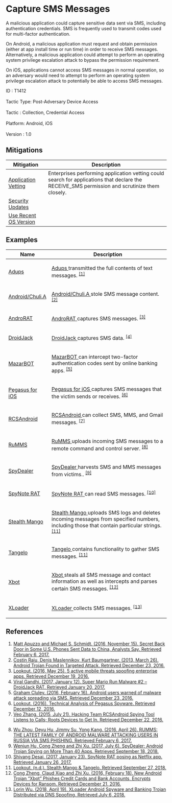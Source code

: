 <div class="container-fluid">
 <h1>
  Capture SMS Messages
 </h1>
 <div class="row">
  <div class="col-md-8 description-body">
   <p>
    A malicious application could capture sensitive data sent via SMS, including authentication credentials. SMS is frequently used to transmit codes used for multi-factor authentication.
   </p>
   <p>
    On Android, a malicious application must request and obtain permission (either at app install time or run time) in order to receive SMS messages. Alternatively, a malicious application could attempt to perform an operating system privilege escalation attack to bypass the permission requirement.
   </p>
   <p>
    On iOS, applications cannot access SMS messages in normal operation, so an adversary would need to attempt to perform an operating system privilege escalation attack to potentially be able to access SMS messages.
   </p>
  </div>
  <div class="col-md-4">
   <div class="card">
    <div class="card-body">
     <div class="card-data">
      <span class="h5 card-title">
       ID
      </span>
      : T1412
      <br/>
      <br/>
     </div>
     <div class="card-data">
      <span class="h5 card-title">
       Tactic Type:
      </span>
      Post-Adversary Device Access
      <br/>
      <br/>
     </div>
     <div class="card-data">
      <span class="h5 card-title">
       Tactic
      </span>
      : Collection, Credential Access
      <br/>
      <br/>
     </div>
     <div class="card-data">
      <span class="h5 card-title">
       Platform:
      </span>
      Android, iOS
      <br/>
      <br/>
     </div>
     <div class="card-data">
      <span class="h5 card-title">
      </span>
     </div>
     <div class="card-data">
      <span class="h5 card-title">
      </span>
     </div>
     <div class="card-data">
      <span class="h5 card-title">
      </span>
     </div>
     <div class="card-data">
      <span class="h5 card-title">
      </span>
     </div>
     <div class="card-data">
      <span class="h5 card-title">
      </span>
     </div>
     <div class="card-data">
      <span class="h5 card-title">
      </span>
     </div>
     <div class="card-data">
      <span class="h5 card-title">
      </span>
     </div>
     <div class="card-data">
      <span class="h5 card-title">
      </span>
     </div>
     <div class="card-data">
      <span class="h5 card-title">
      </span>
     </div>
     <div class="card-data">
      <span class="h5 card-title">
      </span>
     </div>
     <div class="card-data">
      <span class="h5 card-title">
      </span>
     </div>
     <div class="card-data">
      <span class="h5 card-title">
       Version
      </span>
      : 1.0
     </div>
    </div>
   </div>
  </div>
 </div>
 <h2 class="pt-3" id="mitigations">
  Mitigations
 </h2>
 <table class="table table-bordered table-light mt-2">
  <thead>
   <tr>
    <th scope="col">
     Mitigation
    </th>
    <th scope="col">
     Description
    </th>
   </tr>
  </thead>
  <tbody class="bg-white">
   <tr>
    <td>
     <a href="https://attack.mitre.org/mitigations/M1005">
      Application Vetting
     </a>
    </td>
    <td>
     Enterprises performing application vetting could search for applications that declare the RECEIVE_SMS permission and scrutinize them closely.
    </td>
   </tr>
   <tr>
    <td>
     <a href="https://attack.mitre.org/mitigations/M1001">
      Security Updates
     </a>
    </td>
    <td>
    </td>
   </tr>
   <tr>
    <td>
     <a href="https://attack.mitre.org/mitigations/M1006">
      Use Recent OS Version
     </a>
    </td>
    <td>
    </td>
   </tr>
  </tbody>
 </table>
 <h2 class="pt-3" id="examples">
  Examples
 </h2>
 <table class="table table-bordered table-light mt-2">
  <thead>
   <tr>
    <th scope="col">
     Name
    </th>
    <th scope="col">
     Description
    </th>
   </tr>
  </thead>
  <tbody class="bg-white">
   <tr>
    <td>
     <a href="https://attack.mitre.org/software/S0309">
      Adups
     </a>
    </td>
    <td>
     <p>
      <a href="https://attack.mitre.org/software/S0309">
       Adups
      </a>
      transmitted the full contents of text messages.
      <span class="scite-citeref-number" data-reference="NYTimes-BackDoor" id="scite-ref-1-a" onclick="scrollToRef('scite-1')">
       <sup>
        <a aria-describedby="qtip-0" data-hasqtip="0" href="https://www.nytimes.com/2016/11/16/us/politics/china-phones-software-security.html" target="_blank">
         [1]
        </a>
       </sup>
      </span>
     </p>
    </td>
   </tr>
   <tr>
    <td>
     <a href="https://attack.mitre.org/software/S0304">
      Android/Chuli.A
     </a>
    </td>
    <td>
     <p>
      <a href="https://attack.mitre.org/software/S0304">
       Android/Chuli.A
      </a>
      stole SMS message content.
      <span class="scite-citeref-number" data-reference="Kaspersky-WUC" id="scite-ref-2-a" onclick="scrollToRef('scite-2')">
       <sup>
        <a aria-describedby="qtip-1" data-hasqtip="1" href="https://securelist.com/android-trojan-found-in-targeted-attack-58/35552/" target="_blank">
         [2]
        </a>
       </sup>
      </span>
     </p>
    </td>
   </tr>
   <tr>
    <td>
     <a href="https://attack.mitre.org/software/S0292">
      AndroRAT
     </a>
    </td>
    <td>
     <p>
      <a href="https://attack.mitre.org/software/S0292">
       AndroRAT
      </a>
      captures SMS messages.
      <span class="scite-citeref-number" data-reference="Lookout-EnterpriseApps" id="scite-ref-3-a" onclick="scrollToRef('scite-3')">
       <sup>
        <a aria-describedby="qtip-2" data-hasqtip="2" href="https://blog.lookout.com/blog/2016/05/25/spoofed-apps/" target="_blank">
         [3]
        </a>
       </sup>
      </span>
     </p>
    </td>
   </tr>
   <tr>
    <td>
     <a href="https://attack.mitre.org/software/S0320">
      DroidJack
     </a>
    </td>
    <td>
     <p>
      <a href="https://attack.mitre.org/software/S0320">
       DroidJack
      </a>
      captures SMS data.
      <span class="scite-citeref-number" data-reference="Zscaler-SuperMarioRun" id="scite-ref-4-a" onclick="scrollToRef('scite-4')">
       <sup>
        <a aria-describedby="qtip-3" data-hasqtip="3" href="https://www.zscaler.com/blogs/research/super-mario-run-malware-2-–-droidjack-rat" target="_blank">
         [4]
        </a>
       </sup>
      </span>
     </p>
    </td>
   </tr>
   <tr>
    <td>
     <a href="https://attack.mitre.org/software/S0303">
      MazarBOT
     </a>
    </td>
    <td>
     <p>
      <a href="https://attack.mitre.org/software/S0303">
       MazarBOT
      </a>
      can intercept two-factor authentication codes sent by online banking apps.
      <span class="scite-citeref-number" data-reference="Tripwire-MazarBOT" id="scite-ref-5-a" onclick="scrollToRef('scite-5')">
       <sup>
        <a aria-describedby="qtip-4" data-hasqtip="4" href="https://www.tripwire.com/state-of-security/security-data-protection/android-malware-sms/" target="_blank">
         [5]
        </a>
       </sup>
      </span>
     </p>
    </td>
   </tr>
   <tr>
    <td>
     <a href="https://attack.mitre.org/software/S0289">
      Pegasus for iOS
     </a>
    </td>
    <td>
     <p>
      <a href="https://attack.mitre.org/software/S0289">
       Pegasus for iOS
      </a>
      captures SMS messages that the victim sends or receives.
      <span class="scite-citeref-number" data-reference="Lookout-Pegasus" id="scite-ref-6-a" onclick="scrollToRef('scite-6')">
       <sup>
        <a aria-describedby="qtip-5" data-hasqtip="5" href="https://info.lookout.com/rs/051-ESQ-475/images/lookout-pegasus-technical-analysis.pdf" target="_blank">
         [6]
        </a>
       </sup>
      </span>
     </p>
    </td>
   </tr>
   <tr>
    <td>
     <a href="https://attack.mitre.org/software/S0295">
      RCSAndroid
     </a>
    </td>
    <td>
     <p>
      <a href="https://attack.mitre.org/software/S0295">
       RCSAndroid
      </a>
      can collect SMS, MMS, and Gmail messages.
      <span class="scite-citeref-number" data-reference="TrendMicro-RCSAndroid" id="scite-ref-7-a" onclick="scrollToRef('scite-7')">
       <sup>
        <a aria-describedby="qtip-6" data-hasqtip="6" href="http://blog.trendmicro.com/trendlabs-security-intelligence/hacking-team-rcsandroid-spying-tool-listens-to-calls-roots-devices-to-get-in/" target="_blank">
         [7]
        </a>
       </sup>
      </span>
     </p>
    </td>
   </tr>
   <tr>
    <td>
     <a href="https://attack.mitre.org/software/S0313">
      RuMMS
     </a>
    </td>
    <td>
     <p>
      <a href="https://attack.mitre.org/software/S0313">
       RuMMS
      </a>
      uploads incoming SMS messages to a remote command and control server.
      <span class="scite-citeref-number" data-reference="FireEye-RuMMS" id="scite-ref-8-a" onclick="scrollToRef('scite-8')">
       <sup>
        <a aria-describedby="qtip-7" data-hasqtip="7" href="https://www.fireeye.com/blog/threat-research/2016/04/rumms-android-malware.html" target="_blank">
         [8]
        </a>
       </sup>
      </span>
     </p>
    </td>
   </tr>
   <tr>
    <td>
     <a href="https://attack.mitre.org/software/S0324">
      SpyDealer
     </a>
    </td>
    <td>
     <p>
      <a href="https://attack.mitre.org/software/S0324">
       SpyDealer
      </a>
      harvests SMS and MMS messages from victims..
      <span class="scite-citeref-number" data-reference="PaloAlto-SpyDealer" id="scite-ref-9-a" onclick="scrollToRef('scite-9')">
       <sup>
        <a aria-describedby="qtip-8" data-hasqtip="8" href="https://researchcenter.paloaltonetworks.com/2017/07/unit42-spydealer-android-trojan-spying-40-apps/" target="_blank">
         [9]
        </a>
       </sup>
      </span>
     </p>
    </td>
   </tr>
   <tr>
    <td>
     <a href="https://attack.mitre.org/software/S0305">
      SpyNote RAT
     </a>
    </td>
    <td>
     <p>
      <a href="https://attack.mitre.org/software/S0305">
       SpyNote RAT
      </a>
      can read SMS messages.
      <span class="scite-citeref-number" data-reference="Zscaler-SpyNote" id="scite-ref-10-a" onclick="scrollToRef('scite-10')">
       <sup>
        <a aria-describedby="qtip-9" data-hasqtip="9" href="https://www.zscaler.com/blogs/research/spynote-rat-posing-netflix-app" target="_blank">
         [10]
        </a>
       </sup>
      </span>
     </p>
    </td>
   </tr>
   <tr>
    <td>
     <a href="https://attack.mitre.org/software/S0328">
      Stealth Mango
     </a>
    </td>
    <td>
     <p>
      <a href="https://attack.mitre.org/software/S0328">
       Stealth Mango
      </a>
      uploads SMS logs and deletes incoming messages from specified numbers, including those that contain particular strings.
      <span class="scite-citeref-number" data-reference="Lookout-StealthMango" id="scite-ref-11-a" onclick="scrollToRef('scite-11')">
       <sup>
        <a aria-describedby="qtip-10" data-hasqtip="10" href="https://info.lookout.com/rs/051-ESQ-475/images/lookout-stealth-mango-srr-us.pdf" target="_blank">
         [11]
        </a>
       </sup>
      </span>
     </p>
    </td>
   </tr>
   <tr>
    <td>
     <a href="https://attack.mitre.org/software/S0329">
      Tangelo
     </a>
    </td>
    <td>
     <p>
      <a href="https://attack.mitre.org/software/S0329">
       Tangelo
      </a>
      contains functionality to gather SMS messages.
      <span class="scite-citeref-number" data-reference="Lookout-StealthMango" id="scite-ref-11-a" onclick="scrollToRef('scite-11')">
       <sup>
        <a aria-describedby="qtip-10" data-hasqtip="10" href="https://info.lookout.com/rs/051-ESQ-475/images/lookout-stealth-mango-srr-us.pdf" target="_blank">
         [11]
        </a>
       </sup>
      </span>
     </p>
    </td>
   </tr>
   <tr>
    <td>
     <a href="https://attack.mitre.org/software/S0298">
      Xbot
     </a>
    </td>
    <td>
     <p>
      <a href="https://attack.mitre.org/software/S0298">
       Xbot
      </a>
      steals all SMS message and contact information as well as intercepts and parses certain SMS messages.
      <span class="scite-citeref-number" data-reference="PaloAlto-Xbot" id="scite-ref-12-a" onclick="scrollToRef('scite-12')">
       <sup>
        <a aria-describedby="qtip-11" data-hasqtip="11" href="http://researchcenter.paloaltonetworks.com/2016/02/new-android-trojan-xbot-phishes-credit-cards-and-bank-accounts-encrypts-devices-for-ransom/" target="_blank">
         [12]
        </a>
       </sup>
      </span>
     </p>
    </td>
   </tr>
   <tr>
    <td>
     <a href="https://attack.mitre.org/software/S0318">
      XLoader
     </a>
    </td>
    <td>
     <p>
      <a href="https://attack.mitre.org/software/S0318">
       XLoader
      </a>
      collects SMS messages.
      <span class="scite-citeref-number" data-reference="TrendMicro-XLoader" id="scite-ref-13-a" onclick="scrollToRef('scite-13')">
       <sup>
        <a aria-describedby="qtip-12" data-hasqtip="12" href="https://blog.trendmicro.com/trendlabs-security-intelligence/xloader-android-spyware-and-banking-trojan-distributed-via-dns-spoofing/" target="_blank">
         [13]
        </a>
       </sup>
      </span>
     </p>
    </td>
   </tr>
  </tbody>
 </table>
 <h2 class="pt-3" id="references">
  References
 </h2>
 <div class="row">
  <div class="col">
   <ol>
    <li>
     <span class="scite-citation" id="scite-1">
      <span class="scite-citation-text">
       <a class="external text" href="https://www.nytimes.com/2016/11/16/us/politics/china-phones-software-security.html" name="scite-1" rel="nofollow" target="_blank">
        Matt Apuzzo and Michael S. Schmidt. (2016, November 15). Secret Back Door in Some U.S. Phones Sent Data to China, Analysts Say. Retrieved February 6, 2017.
       </a>
      </span>
     </span>
    </li>
    <li>
     <span class="scite-citation" id="scite-2">
      <span class="scite-citation-text">
       <a class="external text" href="https://securelist.com/android-trojan-found-in-targeted-attack-58/35552/" name="scite-2" rel="nofollow" target="_blank">
        Costin Raiu, Denis Maslennikov, Kurt Baumgartner. (2013, March 26). Android Trojan Found in Targeted Attack. Retrieved December 23, 2016.
       </a>
      </span>
     </span>
    </li>
    <li>
     <span class="scite-citation" id="scite-3">
      <span class="scite-citation-text">
       <a class="external text" href="https://blog.lookout.com/blog/2016/05/25/spoofed-apps/" name="scite-3" rel="nofollow" target="_blank">
        Lookout. (2016, May 25). 5 active mobile threats spoofing enterprise apps. Retrieved December 19, 2016.
       </a>
      </span>
     </span>
    </li>
    <li>
     <span class="scite-citation" id="scite-4">
      <span class="scite-citation-text">
       <a class="external text" href="https://www.zscaler.com/blogs/research/super-mario-run-malware-2-–-droidjack-rat" name="scite-4" rel="nofollow" target="_blank">
        Viral Gandhi. (2017, January 12). Super Mario Run Malware #2 – DroidJack RAT. Retrieved January 20, 2017.
       </a>
      </span>
     </span>
    </li>
    <li>
     <span class="scite-citation" id="scite-5">
      <span class="scite-citation-text">
       <a class="external text" href="https://www.tripwire.com/state-of-security/security-data-protection/android-malware-sms/" name="scite-5" rel="nofollow" target="_blank">
        Graham Cluley. (2016, February 16). Android users warned of malware attack spreading via SMS. Retrieved December 23, 2016.
       </a>
      </span>
     </span>
    </li>
    <li>
     <span class="scite-citation" id="scite-6">
      <span class="scite-citation-text">
       <a class="external text" href="https://info.lookout.com/rs/051-ESQ-475/images/lookout-pegasus-technical-analysis.pdf" name="scite-6" rel="nofollow" target="_blank">
        Lookout. (2016). Technical Analysis of Pegasus Spyware. Retrieved December 12, 2016.
       </a>
      </span>
     </span>
    </li>
    <li>
     <span class="scite-citation" id="scite-7">
      <span class="scite-citation-text">
       <a class="external text" href="http://blog.trendmicro.com/trendlabs-security-intelligence/hacking-team-rcsandroid-spying-tool-listens-to-calls-roots-devices-to-get-in/" name="scite-7" rel="nofollow" target="_blank">
        Veo Zhang. (2015, July 21). Hacking Team RCSAndroid Spying Tool Listens to Calls; Roots Devices to Get In. Retrieved December 22, 2016.
       </a>
      </span>
     </span>
    </li>
   </ol>
  </div>
  <div class="col">
   <ol start="8.5">
    <li>
     <span class="scite-citation" id="scite-8">
      <span class="scite-citation-text">
       <a class="external text" href="https://www.fireeye.com/blog/threat-research/2016/04/rumms-android-malware.html" name="scite-8" rel="nofollow" target="_blank">
        Wu Zhou, Deyu Hu, Jimmy Su, Yong Kang. (2016, April 26). RUMMS: THE LATEST FAMILY OF ANDROID MALWARE ATTACKING USERS IN RUSSIA VIA SMS PHISHING. Retrieved February 6, 2017.
       </a>
      </span>
     </span>
    </li>
    <li>
     <span class="scite-citation" id="scite-9">
      <span class="scite-citation-text">
       <a class="external text" href="https://researchcenter.paloaltonetworks.com/2017/07/unit42-spydealer-android-trojan-spying-40-apps/" name="scite-9" rel="nofollow" target="_blank">
        Wenjun Hu, Cong Zheng and Zhi Xu. (2017, July 6). SpyDealer: Android Trojan Spying on More Than 40 Apps. Retrieved September 18, 2018.
       </a>
      </span>
     </span>
    </li>
    <li>
     <span class="scite-citation" id="scite-10">
      <span class="scite-citation-text">
       <a class="external text" href="https://www.zscaler.com/blogs/research/spynote-rat-posing-netflix-app" name="scite-10" rel="nofollow" target="_blank">
        Shivang Desai. (2017, January 23). SpyNote RAT posing as Netflix app. Retrieved January 26, 2017.
       </a>
      </span>
     </span>
    </li>
    <li>
     <span class="scite-citation" id="scite-11">
      <span class="scite-citation-text">
       <a class="external text" href="https://info.lookout.com/rs/051-ESQ-475/images/lookout-stealth-mango-srr-us.pdf" name="scite-11" rel="nofollow" target="_blank">
        Lookout. (n.d.). Stealth Mango &amp; Tangelo. Retrieved September 27, 2018.
       </a>
      </span>
     </span>
    </li>
    <li>
     <span class="scite-citation" id="scite-12">
      <span class="scite-citation-text">
       <a class="external text" href="http://researchcenter.paloaltonetworks.com/2016/02/new-android-trojan-xbot-phishes-credit-cards-and-bank-accounts-encrypts-devices-for-ransom/" name="scite-12" rel="nofollow" target="_blank">
        Cong Zheng, Claud Xiao and Zhi Xu. (2016, February 18). New Android Trojan “Xbot” Phishes Credit Cards and Bank Accounts, Encrypts Devices for Ransom. Retrieved December 21, 2016.
       </a>
      </span>
     </span>
    </li>
    <li>
     <span class="scite-citation" id="scite-13">
      <span class="scite-citation-text">
       <a class="external text" href="https://blog.trendmicro.com/trendlabs-security-intelligence/xloader-android-spyware-and-banking-trojan-distributed-via-dns-spoofing/" name="scite-13" rel="nofollow" target="_blank">
        Lorin Wu. (2018, April 19). XLoader Android Spyware and Banking Trojan Distributed via DNS Spoofing. Retrieved July 6, 2018.
       </a>
      </span>
     </span>
    </li>
   </ol>
  </div>
 </div>
</div>

